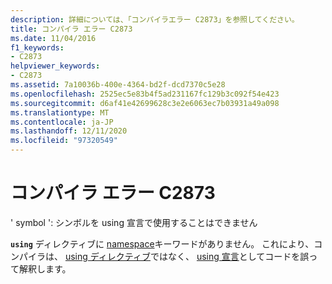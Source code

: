 ```yaml
---
description: 詳細については、「コンパイラエラー C2873」を参照してください。
title: コンパイラ エラー C2873
ms.date: 11/04/2016
f1_keywords:
- C2873
helpviewer_keywords:
- C2873
ms.assetid: 7a10036b-400e-4364-bd2f-dcd7370c5e28
ms.openlocfilehash: 2525ec5e83b4f5ad231167fc129b3c092f54e423
ms.sourcegitcommit: d6af41e42699628c3e2e6063ec7b03931a49a098
ms.translationtype: MT
ms.contentlocale: ja-JP
ms.lasthandoff: 12/11/2020
ms.locfileid: "97320549"
---
```

# <a name="compiler-error-c2873"></a>コンパイラ エラー C2873

' symbol ': シンボルを using 宣言で使用することはできません

**`using`** ディレクティブに [namespace](../../cpp/namespaces-cpp.md)キーワードがありません。 これにより、コンパイラは、 [using ディレクティブ](../../cpp/namespaces-cpp.md#using_directives)ではなく、 [using 宣言](../../cpp/using-declaration.md)としてコードを誤って解釈します。
